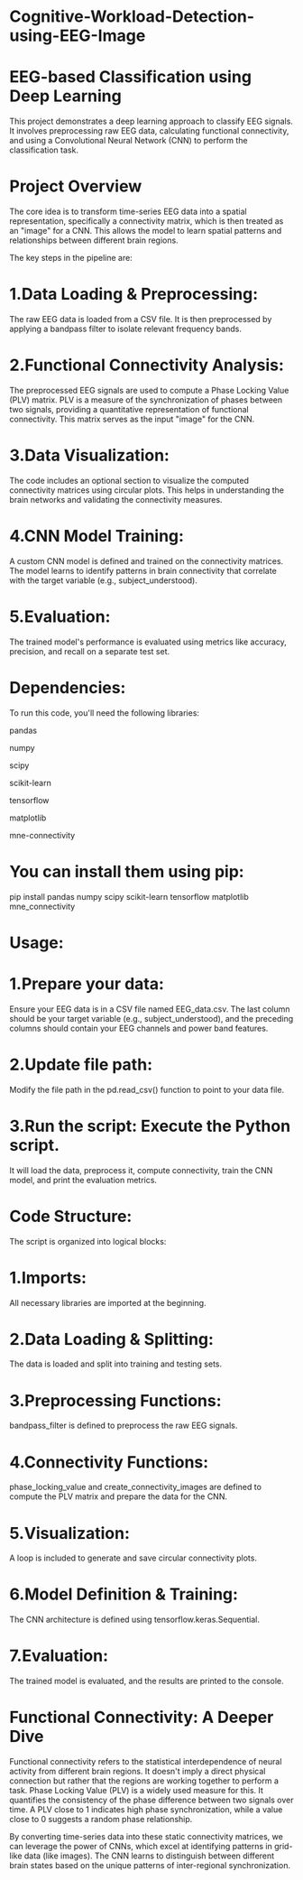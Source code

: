 # Cognitive-Workload-Detection-using-EEG-Image


# EEG-based Classification using Deep Learning
This project demonstrates a deep learning approach to classify EEG signals. It involves preprocessing raw EEG data, calculating functional connectivity, and using a Convolutional Neural Network (CNN) to perform the classification task.

# Project Overview
The core idea is to transform time-series EEG data into a spatial representation, specifically a connectivity matrix, which is then treated as an "image" for a CNN. This allows the model to learn spatial patterns and relationships between different brain regions.

The key steps in the pipeline are:

# 1.Data Loading & Preprocessing:
The raw EEG data is loaded from a CSV file. It is then preprocessed by applying a bandpass filter to isolate relevant frequency bands.

# 2.Functional Connectivity Analysis:
The preprocessed EEG signals are used to compute a Phase Locking Value (PLV) matrix. PLV is a measure of the synchronization of phases between two signals, providing a quantitative representation of functional connectivity. This matrix serves as the input "image" for the CNN.

# 3.Data Visualization:
The code includes an optional section to visualize the computed connectivity matrices using circular plots. This helps in understanding the brain networks and validating the connectivity measures.

# 4.CNN Model Training:
A custom CNN model is defined and trained on the connectivity matrices. The model learns to identify patterns in brain connectivity that correlate with the target variable (e.g., subject_understood).

# 5.Evaluation:
The trained model's performance is evaluated using metrics like accuracy, precision, and recall on a separate test set.

# Dependencies:
To run this code, you'll need the following libraries:

pandas

numpy

scipy

scikit-learn

tensorflow

matplotlib

mne-connectivity

# You can install them using pip:

pip install pandas numpy scipy scikit-learn tensorflow matplotlib mne_connectivity


# Usage:

# 1.Prepare your data:
Ensure your EEG data is in a CSV file named EEG_data.csv. The last column should be your target variable (e.g., subject_understood), and the preceding columns should contain your EEG channels and power band features.

# 2.Update file path:
Modify the file path in the pd.read_csv() function to point to your data file.

# 3.Run the script: Execute the Python script.
It will load the data, preprocess it, compute connectivity, train the CNN model, and print the evaluation metrics.

# Code Structure:
The script is organized into logical blocks:

# 1.Imports:
All necessary libraries are imported at the beginning.

# 2.Data Loading & Splitting:
The data is loaded and split into training and testing sets.

# 3.Preprocessing Functions:
bandpass_filter is defined to preprocess the raw EEG signals.

# 4.Connectivity Functions:
phase_locking_value and create_connectivity_images are defined to compute the PLV matrix and prepare the data for the CNN.

# 5.Visualization:
A loop is included to generate and save circular connectivity plots.

# 6.Model Definition & Training:
The CNN architecture is defined using tensorflow.keras.Sequential.

# 7.Evaluation:
The trained model is evaluated, and the results are printed to the console.

# Functional Connectivity: A Deeper Dive
Functional connectivity refers to the statistical interdependence of neural activity from different brain regions. It doesn't imply a direct physical connection but rather that the regions are working together to perform a task. Phase Locking Value (PLV) is a widely used measure for this. It quantifies the consistency of the phase difference between two signals over time. A PLV close to 1 indicates high phase synchronization, while a value close to 0 suggests a random phase relationship.

By converting time-series data into these static connectivity matrices, we can leverage the power of CNNs, which excel at identifying patterns in grid-like data (like images). The CNN learns to distinguish between different brain states based on the unique patterns of inter-regional synchronization.







